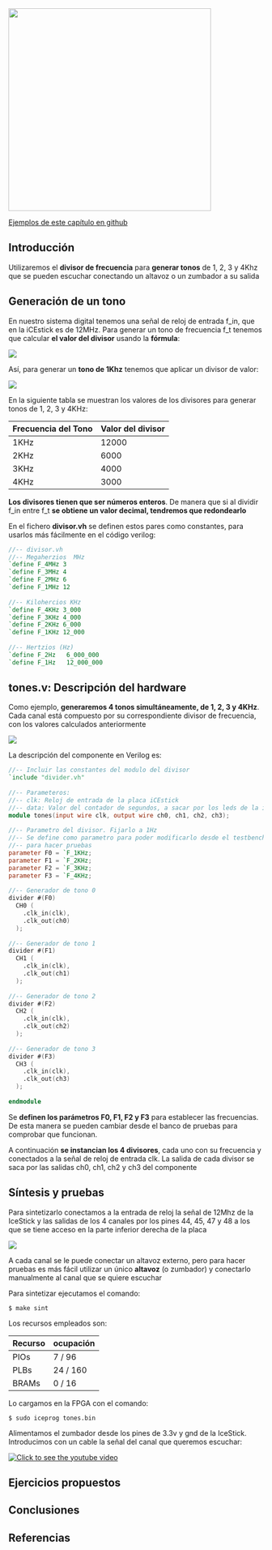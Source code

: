 <img src="https://github.com/Obijuan/open-fpga-verilog-tutorial/raw/master/tutorial/T17-tones/images/T17-tones-icestick-1.png" width="400" align="center">

[Ejemplos de este capítulo en github](https://github.com/Obijuan/open-fpga-verilog-tutorial/tree/master/tutorial/T17-tones)

## Introducción

Utilizaremos el **divisor de frecuencia** para **generar tonos** de 1, 2, 3 y 4Khz que se pueden escuchar conectando un altavoz o un zumbador a su salida

## Generación de un tono
En nuestro sistema digital tenemos una señal de reloj de entrada f_in, que en la iCEstick es de 12MHz. Para generar un tono de frecuencia f_t tenemos que calcular **el valor del divisor** usando la **fórmula**:

![](https://github.com/Obijuan/open-fpga-verilog-tutorial/raw/master/tutorial/T17-tones/images/T17-formula-divisor.png)

Así, para generar un **tono de 1Khz** tenemos que aplicar un divisor de valor:

![](https://github.com/Obijuan/open-fpga-verilog-tutorial/raw/master/tutorial/T17-tones/images/T17-calculo-divisor-1Khz.png)

En la siguiente tabla se muestran los valores de los divisores para generar tonos de 1, 2, 3 y 4KHz:

| Frecuencia del Tono   |  Valor del divisor
|-----------------------|---------------------
|  1KHz                 |  12000
|  2KHz                 |  6000
|  3KHz                 |  4000
|  4KHz                 |  3000

**Los divisores tienen que ser números enteros**. De manera que si al dividir f_in entre f_t **se obtiene un valor decimal, tendremos que redondearlo**

En el fichero **divisor.vh** se definen estos pares como constantes, para usarlos más fácilmente en el código verilog:
``` verilog
//-- divisor.vh
//-- Megaherzios  MHz
`define F_4MHz 3
`define F_3MHz 4
`define F_2MHz 6
`define F_1MHz 12
    
//-- Kilohercios KHz
`define F_4KHz 3_000
`define F_3KHz 4_000
`define F_2KHz 6_000
`define F_1KHz 12_000
    
//-- Hertzios (Hz)
`define F_2Hz   6_000_000
`define F_1Hz   12_000_000
```

## tones.v: Descripción del hardware
Como ejemplo, **generaremos 4 tonos simultáneamente, de 1, 2, 3 y 4KHz**. Cada canal está compuesto por su correspondiente divisor de frecuencia, con los valores calculados anteriormente

![](https://github.com/Obijuan/open-fpga-verilog-tutorial/raw/master/tutorial/T17-tones/images/tones-2.png)

La descripción del componente en Verilog es:

``` verilog
//-- Incluir las constantes del modulo del divisor
`include "divider.vh"
    
//-- Parameteros:
//-- clk: Reloj de entrada de la placa iCEstick
//-- data: Valor del contador de segundos, a sacar por los leds de la iCEstick
module tones(input wire clk, output wire ch0, ch1, ch2, ch3);
    
//-- Parametro del divisor. Fijarlo a 1Hz
//-- Se define como parametro para poder modificarlo desde el testbench
//-- para hacer pruebas
parameter F0 = `F_1KHz;
parameter F1 = `F_2KHz;
parameter F2 = `F_3KHz;
parameter F3 = `F_4KHz;
    
//-- Generador de tono 0
divider #(F0)
  CH0 (
    .clk_in(clk),
    .clk_out(ch0)
  );
    
//-- Generador de tono 1
divider #(F1)
  CH1 (
    .clk_in(clk),
    .clk_out(ch1)
  );
    
//-- Generador de tono 2
divider #(F2)
  CH2 (
    .clk_in(clk),
    .clk_out(ch2)
  );
    
//-- Generador de tono 3
divider #(F3)
  CH3 (
    .clk_in(clk),
    .clk_out(ch3)
  );
    
endmodule
```

Se **definen los parámetros F0, F1, F2 y F3** para establecer las frecuencias. De esta manera se pueden cambiar desde el banco de pruebas para comprobar que funcionan.

A continuación **se instancian los 4 divisores**, cada uno con su frecuencia y conectados a la señal de reloj de entrada clk. La salida de cada divisor se saca por las salidas ch0, ch1, ch2 y ch3 del componente

## Síntesis y pruebas

Para sintetizarlo conectamos a la entrada de reloj la señal de 12Mhz de la IceStick y las salidas de los 4 canales por los pines 44, 45, 47 y 48 a los que se tiene acceso en la parte inferior derecha de la placa

![](https://github.com/Obijuan/open-fpga-verilog-tutorial/raw/master/tutorial/T17-tones/images/tones-1.png)

A cada canal se le puede conectar un altavoz externo, pero para hacer pruebas es más fácil utilizar un único **altavoz** (o zumbador) y conectarlo manualmente al canal que se quiere escuchar

Para sintetizar ejecutamos el comando:

    $ make sint

Los recursos empleados son:

| Recurso  | ocupación
|----------|-----------
|PIOs      | 7 / 96
|PLBs      | 24 / 160
|BRAMs     | 0 / 16

Lo cargamos en la FPGA con el comando:

    $ sudo iceprog tones.bin

Alimentamos el zumbador desde los pines de 3.3v y gnd de la IceStick. Introducimos con un cable la señal del canal que queremos escuchar:

[![Click to see the youtube video](http://img.youtube.com/vi/uMFJ4ET1wcg/0.jpg)](https://www.youtube.com/watch?v=uMFJ4ET1wcg)

## Ejercicios propuestos

## Conclusiones

## Referencias


